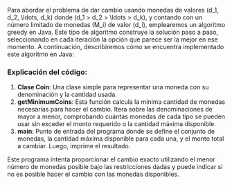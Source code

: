 Para abordar el problema de dar cambio usando monedas de valores \(d_1, d_2, \ldots, d_k\) donde \(d_1 > d_2 > \ldots > d_k\), y contando con un número limitado de monedas \(M_i\) de valor \(d_i\), emplearemos un algoritmo greedy en Java. Este tipo de algoritmo construye la solución paso a paso, seleccionando en cada iteración la opción que parece ser la mejor en ese momento. A continuación, describiremos cómo se encuentra implementado este algoritmo en Java:

### Explicación del código:
1. **Clase Coin**: Una clase simple para representar una moneda con su denominación y la cantidad usada.
2. **getMinimumCoins**: Esta función calcula la mínima cantidad de monedas necesarias para hacer el cambio. Itera sobre las denominaciones de mayor a menor, comprobando cuántas monedas de cada tipo se pueden usar sin exceder el monto requerido o la cantidad máxima disponible.
3. **main**: Punto de entrada del programa donde se define el conjunto de monedas, la cantidad máxima disponible para cada una, y el monto total a cambiar. Luego, imprime el resultado.

Este programa intenta proporcionar el cambio exacto utilizando el menor número de monedas posible bajo las restricciones dadas y puede indicar si no es posible hacer el cambio con las monedas disponibles.